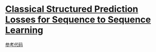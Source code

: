 # [Classical Structured Prediction Losses for Sequence to Sequence Learning](https://www.aclweb.org/anthology/N18-1033/)
[参考代码](https://github.com/pytorch/fairseq/tree/classic_seqlevel)

